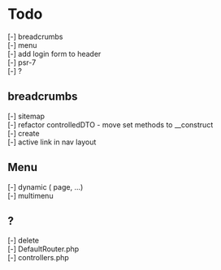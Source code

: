 # Todo

[-] breadcrumbs  
[-] menu  
[-] add login form to header  
[-] psr-7  
[-] ?  

## breadcrumbs

[-] sitemap  
[-] refactor controlledDTO - move set methods to __construct  
[-] create  
[-] active link in nav layout  

## Menu

[-] dynamic ( page, ...)  
[-] multimenu  

## ?

[-] delete  
  [-] DefaultRouter.php  
  [-] controllers.php  

